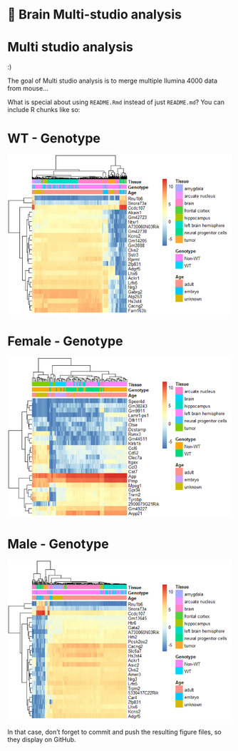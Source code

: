 🧠 Brain Multi-studio analysis
================

<!-- README.md is generated fom README.Rmd. Please edit that file -->

# Multi studio analysis

:) <!-- badges: start --> <!-- badges: end -->

The goal of Multi studio analysis is to merge multiple Ilumina 4000 data
from mouse…

What is special about using `README.Rmd` instead of just `README.md`?
You can include R chunks like so:

# WT - Genotype

![](README_files/figure-gfm/unnamed-chunk-2-1.png)<!-- -->

# Female - Genotype

![](README_files/figure-gfm/pressure-1.png)<!-- -->

# Male - Genotype

![](README_files/figure-gfm/unnamed-chunk-3-1.png)<!-- -->

In that case, don’t forget to commit and push the resulting figure
files, so they display on GitHub.
